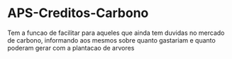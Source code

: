 # APS-Creditos-Carbono
 Tem a funcao de facilitar para aqueles que ainda tem duvidas no mercado de carbono, informando aos mesmos sobre quanto gastariam e quanto poderam gerar com a plantacao de arvores
